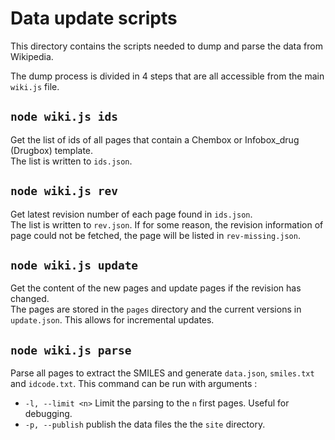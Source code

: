 # Data update scripts

This directory contains the scripts needed to dump and parse the data from Wikipedia.  

The dump process is divided in 4 steps that are all accessible from the main `wiki.js` file.

## `node wiki.js ids`

Get the list of ids of all pages that contain a Chembox or Infobox_drug (Drugbox) template.  
The list is written to `ids.json`.

## `node wiki.js rev`

Get latest revision number of each page found in `ids.json`.  
The list is written to `rev.json`. If for some reason, the revision information of page could not be fetched, the page will be listed in `rev-missing.json`.

## `node wiki.js update`

Get the content of the new pages and update pages if the revision has changed.  
The pages are stored in the `pages` directory and the current versions in `update.json`. This allows for incremental updates.

## `node wiki.js parse`

Parse all pages to extract the SMILES and generate `data.json`, `smiles.txt` and `idcode.txt`.
This command can be run with arguments :
* `-l, --limit <n>` Limit the parsing to the `n` first pages. Useful for debugging.
* `-p, --publish` publish the data files the the `site` directory.
